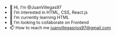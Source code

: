 - 👋 Hi, I’m @JuanVillegas97
- 👀 I’m interested in HTML, CSS, React.js
- 🌱 I’m currently learning HTML
- 💞️ I’m looking to collaborate on Frontend
- 📫 How to reach me juanvillegasrios97@gmail.com

